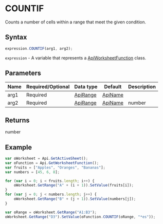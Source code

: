 # COUNTIF

Counts a number of cells within a range that meet the given condition.

## Syntax

```javascript
expression.COUNTIF(arg1, arg2);
```

`expression` - A variable that represents a [ApiWorksheetFunction](../ApiWorksheetFunction.md) class.

## Parameters

| **Name** | **Required/Optional** | **Data type** | **Default** | **Description** |
| ------------- | ------------- | ------------- | ------------- | ------------- |
| arg1 | Required | [ApiRange](../../ApiRange/ApiRange.md) | [ApiName](../../ApiName/ApiName.md) |  | The range of cells to count nonblank cells. |
| arg2 | Required | [ApiRange](../../ApiRange/ApiRange.md) | [ApiName](../../ApiName/ApiName.md) | number | string |  | The condition in the form of a number, expression, or text that defines which cells will be counted. |

## Returns

number

## Example



```javascript
var oWorksheet = Api.GetActiveSheet();
var oFunction = Api.GetWorksheetFunction();
var fruits = ["Apples", "Oranges", "Bananas"];
var numbers = [45, 6, 8];

for (var i = 0; i < fruits.length; i++) {
    oWorksheet.GetRange("A" + (i + 1)).SetValue(fruits[i]);
}
for (var j = 0; j < numbers.length; j++) {
    oWorksheet.GetRange("B" + (j + 1)).SetValue(numbers[j]);
}

var oRange = oWorksheet.GetRange("A1:B3");
oWorksheet.GetRange("D3").SetValue(oFunction.COUNTIF(oRange, "*es"));
```
